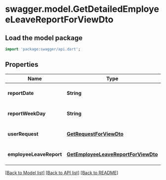 # swagger.model.GetDetailedEmployeeLeaveReportForViewDto

## Load the model package
```dart
import 'package:swagger/api.dart';
```

## Properties
Name | Type | Description | Notes
------------ | ------------- | ------------- | -------------
**reportDate** | **String** |  | [optional] [default to null]
**reportWeekDay** | **String** |  | [optional] [default to null]
**userRequest** | [**GetRequestForViewDto**](GetRequestForViewDto.md) |  | [optional] [default to null]
**employeeLeaveReport** | [**GetEmployeeLeaveReportForViewDto**](GetEmployeeLeaveReportForViewDto.md) |  | [optional] [default to null]

[[Back to Model list]](../README.md#documentation-for-models) [[Back to API list]](../README.md#documentation-for-api-endpoints) [[Back to README]](../README.md)


